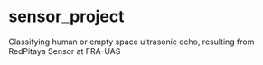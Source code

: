 # sensor_project
Classifying human or empty space ultrasonic echo, resulting from RedPitaya Sensor at FRA-UAS
